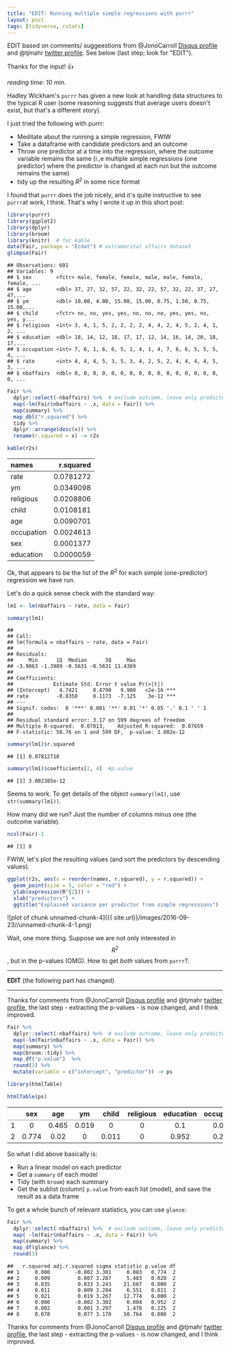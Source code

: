 ```yaml
---
title: "EDIT: Running multiple simple regressions with purrr"
layout: post
tags: [tidyverse, rstats]
---
```



EDIT based on comments/ suggeestions from @JonoCarroll [Disqus profile](https://disqus.com/by/JonoCarroll/?utm_source=reply&utm_medium=email&utm_content=comment_author) and @tjmahr [twitter profile](https://twitter.com/tjmahr). See below (last step; look for "EDIT").

Thanks for the input! :thumbsup:


*reading time: 10 min.*

Hadley Wickham's `purrr` has given a new look at handling data structures to the typical R user (some reasoning suggests that average users doesn't exist, but that's a different story).

I just tried the following with purrr:
- Meditate about the running a simple regression, FWIW
- Take a dataframe with candidate predictors and an outcome
- Throw one predictor at a time into the regression, where the outcome variable remains the same (i.,e multiple simple regressions (one predictor) where the predictor is changed at each run but the outcome remains the same)
- tidy up the resulting $R^2$ in some nice format

I found that `purrr` does the job nicely, and it's quite instructive to see `purrr`at work, I think. That's why I wrote it up in this short post:



```r
library(purrr)  
library(ggplot2)
library(dplyr)
library(broom)
library(knitr)  # for kable
data(Fair, package = "Ecdat") # extramarital affairs dataset
glimpse(Fair)
```

```
## Observations: 601
## Variables: 9
## $ sex        <fctr> male, female, female, male, male, female, female, ...
## $ age        <dbl> 37, 27, 32, 57, 22, 32, 22, 57, 32, 22, 37, 27, 47,...
## $ ym         <dbl> 10.00, 4.00, 15.00, 15.00, 0.75, 1.50, 0.75, 15.00,...
## $ child      <fctr> no, no, yes, yes, no, no, no, yes, yes, no, yes, y...
## $ religious  <int> 3, 4, 1, 5, 2, 2, 2, 2, 4, 4, 2, 4, 5, 2, 4, 1, 2, ...
## $ education  <dbl> 18, 14, 12, 18, 17, 17, 12, 14, 16, 14, 20, 18, 17,...
## $ occupation <int> 7, 6, 1, 6, 6, 5, 1, 4, 1, 4, 7, 6, 6, 5, 5, 5, 4, ...
## $ rate       <int> 4, 4, 4, 5, 3, 5, 3, 4, 2, 5, 2, 4, 4, 4, 4, 5, 3, ...
## $ nbaffairs  <dbl> 0, 0, 0, 0, 0, 0, 0, 0, 0, 0, 0, 0, 0, 0, 0, 0, 0, ...
```

```r
Fair %>% 
  dplyr::select(-nbaffairs) %>%  # exclude outcome, leave only predictors 
  map(~lm(Fair$nbaffairs ~ .x, data = Fair)) %>% 
  map(summary) %>% 
  map_dbl("r.squared") %>% 
  tidy %>% 
  dplyr::arrange(desc(x)) %>% 
  rename(r.squared = x) -> r2s

kable(r2s)
```



|names      | r.squared|
|:----------|---------:|
|rate       | 0.0781272|
|ym         | 0.0349098|
|religious  | 0.0208806|
|child      | 0.0108181|
|age        | 0.0090701|
|occupation | 0.0024613|
|sex        | 0.0001377|
|education  | 0.0000059|

Ok, that appears to be the list of the $R^2$ for each simple (one-predictor) regression we have run.

Let's do a quick sense check with the standard way:


```r
lm1 <- lm(nbaffairs ~ rate, data = Fair)

summary(lm1)
```

```
## 
## Call:
## lm(formula = nbaffairs ~ rate, data = Fair)
## 
## Residuals:
##     Min      1Q  Median      3Q     Max 
## -3.9063 -1.3989 -0.5631 -0.5631 11.4369 
## 
## Coefficients:
##             Estimate Std. Error t value Pr(>|t|)    
## (Intercept)   4.7421     0.4790   9.900   <2e-16 ***
## rate         -0.8358     0.1173  -7.125    3e-12 ***
## ---
## Signif. codes:  0 '***' 0.001 '**' 0.01 '*' 0.05 '.' 0.1 ' ' 1
## 
## Residual standard error: 3.17 on 599 degrees of freedom
## Multiple R-squared:  0.07813,	Adjusted R-squared:  0.07659 
## F-statistic: 50.76 on 1 and 599 DF,  p-value: 3.002e-12
```

```r
summary(lm1)$r.squared
```

```
## [1] 0.07812718
```

```r
summary(lm1)$coefficients[2, 4]  #p.value
```

```
## [1] 3.002385e-12
```

Seems to work. To get details of the object `summary(lm1)`, use `str(summary(lm1))`.

How many did we run? Just the number of columns minus one (the outcome variable).


```r
ncol(Fair)-1
```

```
## [1] 8
```

FWIW, let's plot the resulting values (and sort the predictors by descending values).


```r
ggplot(r2s, aes(x = reorder(names, r.squared), y = r.squared)) + 
  geom_point(size = 5, color = "red") +
  ylab(expression(R^{2})) +
  xlab("predictors") +
  ggtitle("Explained variance per predictor from simple regressions")
```

![plot of chunk unnamed-chunk-4]({{ site.url}}/images/2016-09-23//unnamed-chunk-4-1.png)


Wait, one more thing. Suppose we are not only interested in $$R^2$$, but in the p-values (OMG). How to get *both* values from `purrr`?.

___
**EDIT** 
(the following part has changed)

___



Thanks for comments from @JonoCarroll [Disqus profile](https://disqus.com/by/JonoCarroll/?utm_source=reply&utm_medium=email&utm_content=comment_author) and @tjmahr [twitter profile](https://twitter.com/tjmahr), the last step - extracting the p-values - is now changed, and I think improved.



```r
Fair %>% 
  dplyr::select(-nbaffairs) %>%  # exclude outcome, leave only predictors 
  map(~lm(Fair$nbaffairs ~ .x, data = Fair)) %>% 
  map(summary) %>% 
  map(broom::tidy) %>% 
  map_df("p.value")  %>% 
  round(3) %>% 
  mutate(variable = c("intercept", "predictor")) -> ps
```



```r
library(htmlTable)

htmlTable(ps)
```

<table class='gmisc_table' style='border-collapse: collapse; margin-top: 1em; margin-bottom: 1em;' >
<thead>
<tr>
<th style='border-bottom: 1px solid grey; border-top: 2px solid grey;'> </th>
<th style='border-bottom: 1px solid grey; border-top: 2px solid grey; text-align: center;'>sex</th>
<th style='border-bottom: 1px solid grey; border-top: 2px solid grey; text-align: center;'>age</th>
<th style='border-bottom: 1px solid grey; border-top: 2px solid grey; text-align: center;'>ym</th>
<th style='border-bottom: 1px solid grey; border-top: 2px solid grey; text-align: center;'>child</th>
<th style='border-bottom: 1px solid grey; border-top: 2px solid grey; text-align: center;'>religious</th>
<th style='border-bottom: 1px solid grey; border-top: 2px solid grey; text-align: center;'>education</th>
<th style='border-bottom: 1px solid grey; border-top: 2px solid grey; text-align: center;'>occupation</th>
<th style='border-bottom: 1px solid grey; border-top: 2px solid grey; text-align: center;'>rate</th>
<th style='border-bottom: 1px solid grey; border-top: 2px solid grey; text-align: center;'>variable</th>
</tr>
</thead>
<tbody>
<tr>
<td style='text-align: left;'>1</td>
<td style='text-align: center;'>0</td>
<td style='text-align: center;'>0.465</td>
<td style='text-align: center;'>0.019</td>
<td style='text-align: center;'>0</td>
<td style='text-align: center;'>0</td>
<td style='text-align: center;'>0.1</td>
<td style='text-align: center;'>0.002</td>
<td style='text-align: center;'>0</td>
<td style='text-align: center;'>intercept</td>
</tr>
<tr>
<td style='border-bottom: 2px solid grey; text-align: left;'>2</td>
<td style='border-bottom: 2px solid grey; text-align: center;'>0.774</td>
<td style='border-bottom: 2px solid grey; text-align: center;'>0.02</td>
<td style='border-bottom: 2px solid grey; text-align: center;'>0</td>
<td style='border-bottom: 2px solid grey; text-align: center;'>0.011</td>
<td style='border-bottom: 2px solid grey; text-align: center;'>0</td>
<td style='border-bottom: 2px solid grey; text-align: center;'>0.952</td>
<td style='border-bottom: 2px solid grey; text-align: center;'>0.225</td>
<td style='border-bottom: 2px solid grey; text-align: center;'>0</td>
<td style='border-bottom: 2px solid grey; text-align: center;'>predictor</td>
</tr>
</tbody>
</table>

So what I did above basically is:

- Run a linear model on each predictor
- Get a `summary` of each model
- Tidy (with `broom`) each summary
- Get the sublist (column) `p.value` from each list (model), and save the result as a data frame


To get a whole bunch of relevant statistics, you can use `glance`:


```r
Fair %>% 
  dplyr::select(-nbaffairs) %>%  # exclude outcome, leave only predictors 
  map( ~lm(Fair$nbaffairs ~ .x, data = Fair)) %>% 
  map(summary) %>% 
  map_df(glance) %>% 
  round(3)
```

```
##   r.squared adj.r.squared sigma statistic p.value df
## 1     0.000        -0.002 3.301     0.083   0.774  2
## 2     0.009         0.007 3.287     5.483   0.020  2
## 3     0.035         0.033 3.243    21.667   0.000  2
## 4     0.011         0.009 3.284     6.551   0.011  2
## 5     0.021         0.019 3.267    12.774   0.000  2
## 6     0.000        -0.002 3.302     0.004   0.952  2
## 7     0.002         0.001 3.297     1.478   0.225  2
## 8     0.078         0.077 3.170    50.764   0.000  2
```



Thanks for comments from @JonoCarroll [Disqus profile](https://disqus.com/by/JonoCarroll/?utm_source=reply&utm_medium=email&utm_content=comment_author) and @tjmahr [twitter profile](https://twitter.com/tjmahr), the last step - extracting the p-values - is now changed, and I think improved.


